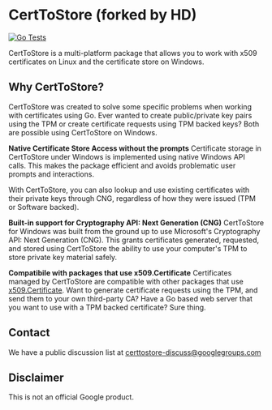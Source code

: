 # CertToStore (forked by HD)

[![Go Tests](https://github.com/google/certtostore/workflows/Go%20Tests/badge.svg)](https://github.com/google/certtostore/actions?query=workflow%3A%22Go+Tests%22)

CertToStore is a multi-platform package that allows you to work with x509
certificates on Linux and the certificate store on Windows.

## Why CertToStore?

CertToStore was created to solve some specific problems when working with
certificates using Go. Ever wanted to create public/private key pairs using the
TPM or create certificate requests using TPM backed keys? Both are possible
using CertToStore on Windows.

__Native Certificate Store Access without the prompts__ Certificate storage in
CertToStore under Windows is implemented using native Windows API calls. This
makes the package efficient and avoids problematic user prompts and
interactions.

With CertToStore, you can also lookup and use existing certificates with their
private keys through CNG, regardless of how they were issued (TPM or Software
backed).

__Built-in support for Cryptography API: Next Generation (CNG)__ CertToStore for
Windows was built from the ground up to use Microsoft's Cryptography API: Next
Generation (CNG). This grants certificates generated, requested, and stored
using CertToStore the ability to use your computer's TPM to store private key
material safely.

__Compatibile with packages that use x509.Certificate__ Certificates managed by
CertToStore are compatible with other packages that use
[x509.Certificate](https://golang.org/pkg/crypto/x509/). Want to generate
certificate requests using the TPM, and send them to your own third-party CA?
Have a Go based web server that you want to use with a TPM backed certificate?
Sure thing.

## Contact

We have a public discussion list at
[certtostore-discuss@googlegroups.com](https://groups.google.com/forum/#!forum/certtostore-discuss)

## Disclaimer

This is not an official Google product.
